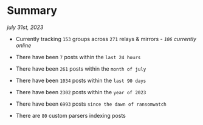 
# Summary
_july 31st, 2023_

- Currently tracking `153` groups across `271` relays & mirrors - _`106` currently online_

- There have been `7` posts within the `last 24 hours`

- There have been `261` posts within the `month of july`

- There have been `1034` posts within the `last 90 days`

- There have been `2302` posts within the `year of 2023`

- There have been `6993` posts `since the dawn of ransomwatch`

- There are `80` custom parsers indexing posts
